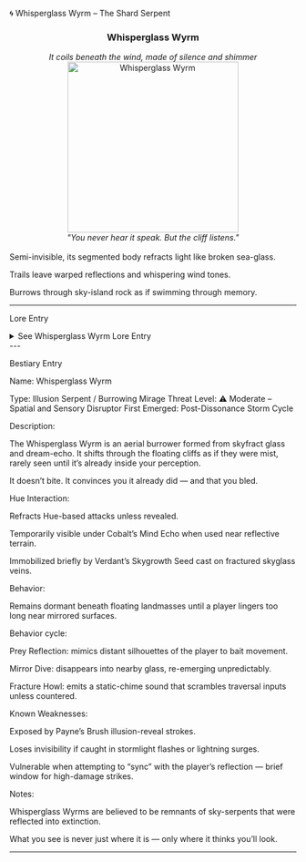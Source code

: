 🌀 Whisperglass Wyrm – The Shard Serpent

<div align="center">
  <h3>Whisperglass Wyrm</h3>  
  <i>It coils beneath the wind, made of silence and shimmer</i><br>  
  <img src="../../assets/monsters/whisperglass-wyrm.png" alt="Whisperglass Wyrm" width="300"><br>  
  <i>"You never hear it speak. But the cliff listens."</i><br><br>  
</div>Semi-invisible, its segmented body refracts light like broken sea-glass.

Trails leave warped reflections and whispering wind tones.

Burrows through sky-island rock as if swimming through memory.



---

Lore Entry

<details><summary>See Whisperglass Wyrm Lore Entry</summary>Lore Entry: Etched confession recovered from a broken Payne’s Prism

> I painted it once — or tried to.
Every stroke vanished. Not faded. Not erased. Just... unremembered.



> The Wyrm wasn’t hostile. Not at first. It followed my reflection for hours. I thought it was curious.



> But then my brush hand forgot what it held. My name smeared across the canvas.



> It didn’t eat thoughts. It ate the part of me that thought I had them.



> If you're reading this, don’t look in mirrored cliffs.
Don’t listen too hard when the breeze starts whispering.



> And if you feel a shiver in your spine — it’s already coiled around it.



> – Signed only: “P.”



</details>
---

Bestiary Entry

Name:	Whisperglass Wyrm

Type:	Illusion Serpent / Burrowing Mirage
Threat Level:	⚠️ Moderate – Spatial and Sensory Disruptor
First Emerged:	Post-Dissonance Storm Cycle


Description:

The Whisperglass Wyrm is an aerial burrower formed from skyfract glass and dream-echo. It shifts through the floating cliffs as if they were mist, rarely seen until it’s already inside your perception.

It doesn’t bite. It convinces you it already did — and that you bled.

Hue Interaction:

Refracts Hue-based attacks unless revealed.

Temporarily visible under Cobalt’s Mind Echo when used near reflective terrain.

Immobilized briefly by Verdant’s Skygrowth Seed cast on fractured skyglass veins.


Behavior:

Remains dormant beneath floating landmasses until a player lingers too long near mirrored surfaces.

Behavior cycle:

Prey Reflection: mimics distant silhouettes of the player to bait movement.

Mirror Dive: disappears into nearby glass, re-emerging unpredictably.

Fracture Howl: emits a static-chime sound that scrambles traversal inputs unless countered.



Known Weaknesses:

Exposed by Payne’s Brush illusion-reveal strokes.

Loses invisibility if caught in stormlight flashes or lightning surges.

Vulnerable when attempting to “sync” with the player’s reflection — brief window for high-damage strikes.


Notes:

Whisperglass Wyrms are believed to be remnants of sky-serpents that were reflected into extinction.

What you see is never just where it is — only where it thinks you’ll look.



---


